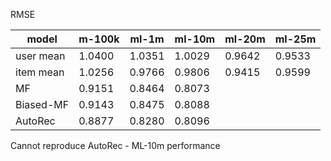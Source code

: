 RMSE

|model|m-100k|ml-1m|ml-10m|ml-20m|ml-25m|
|---|---|---|---|---|---|
|user mean|1.0400|1.0351|1.0029|0.9642|0.9533|
|item mean|1.0256|0.9766|0.9806|0.9415|0.9599|
|MF|0.9151|0.8464|0.8073|
|Biased-MF|0.9143|0.8475|0.8088|
|AutoRec|0.8877|0.8280|0.8096|

Cannot reproduce AutoRec - ML-10m performance

